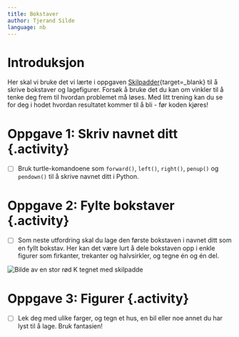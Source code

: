 ```yaml
---
title: Bokstaver
author: Tjerand Silde
language: nb
---
```



# Introduksjon

Her skal vi bruke det vi lærte i oppgaven
[Skilpadder](https://oppgaver.kidsakoder.no/python/skilpadder/skilpadder){target=_blank}
til å skrive bokstaver og lagefigurer. Forsøk å bruke det du kan om vinkler
til å tenke deg frem til hvordan problemet må løses. Med litt trening kan du
se for deg i hodet hvordan resultatet kommer til å bli - før koden kjøres!


# Oppgave 1: Skriv navnet ditt {.activity}

- [ ] Bruk turtle-komandoene som `forward()`, `left()`, `right()`, `penup()` og
  `pendown()` til å skrive navnet ditt i Python.


# Oppgave 2: Fylte bokstaver {.activity}

- [ ] Som neste utfordring skal du lage den første bokstaven i navnet ditt som
  en fyllt bokstav. Her kan det være lurt å dele bokstaven opp i enkle figurer
  som firkanter, trekanter og halvsirkler, og tegne én og én del.

![Bilde av en stor rød K tegnet med skilpadde](stor_k.png)


# Oppgave 3: Figurer {.activity}

- [ ] Lek deg med ulike farger, og tegn et hus, en bil eller noe annet du har
  lyst til å lage. Bruk fantasien!
